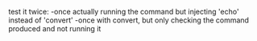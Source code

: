 test it twice:
-once actually running the command but injecting 'echo' instead of 'convert'
-once with convert, but only checking the command produced and not running it
